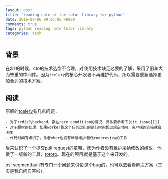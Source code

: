 ```yaml
---
layout: post
title: "reading note of the totor library for python"
date: 2016-09-06 09:05:06 +0800
comments: true
tags: python reading note totor library
categories: tech
---
```


## 背景
在ziz的时候，cto的技术选型不合理，对使用技术缺乏必要的了解，采用了旧和大而笨重的中间件。因为`tcelery`的核心开发者不再维护代码，所以需要重新选择更加合适的技术方案。

## 阅读
原版的[tcelery][2]有几点问题：
```
- 对于redis的backend，存在race condition的情况，具体要参考下[git issue][1]
- 对于超时的处理，如果worker跑这个任务运行的运行时间超过规定时间，客户端的连接就会卡死
- 代码时间有点旧了，作者mher也没有继续维护和做codereview的工作
```

后来认识了一个提交pull request的童鞋，因为作者没有维护采纳修改的缘故，他做了一版新的工具，[totoro][3]。现在的项目就是基于这个来开发的。

ps: segmentfault有专门[一个问题][4]来讨论这个bug的，也可以去看看解决方案（其实是我自问自答啦）。

[1]: https://github.com/Strawhatfy/tornado-celery/commit/520cf105441d0296be73f5c6931abefec7d5c6e0
[2]: https://github.com/mher/tornado-celery
[3]: https://github.com/Strawhatfy/totoro
[4]: https://segmentfault.com/q/1010000003886676/a-1020000003910702
